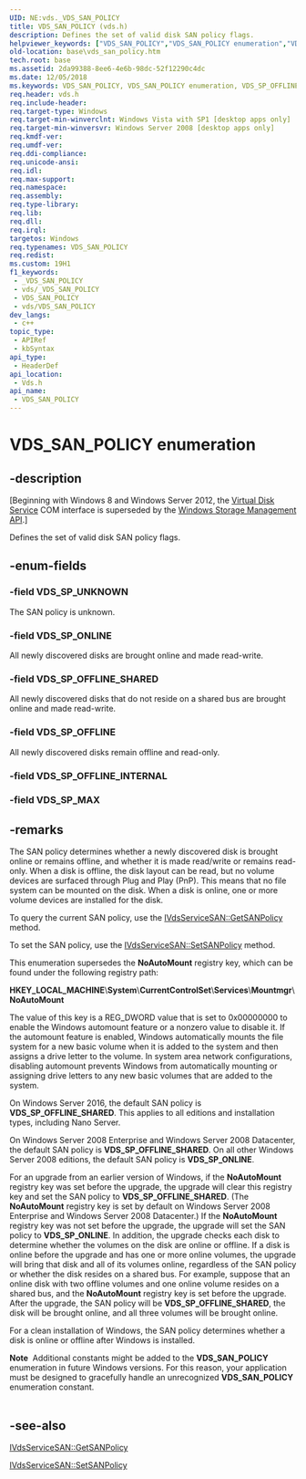 ```yaml
---
UID: NE:vds._VDS_SAN_POLICY
title: VDS_SAN_POLICY (vds.h)
description: Defines the set of valid disk SAN policy flags.
helpviewer_keywords: ["VDS_SAN_POLICY","VDS_SAN_POLICY enumeration","VDS_SP_OFFLINE","VDS_SP_OFFLINE_SHARED","VDS_SP_ONLINE","VDS_SP_UNKNOWN","base.vds_san_policy","vds/VDS_SAN_POLICY","vds/VDS_SP_OFFLINE","vds/VDS_SP_OFFLINE_SHARED","vds/VDS_SP_ONLINE","vds/VDS_SP_UNKNOWN"]
old-location: base\vds_san_policy.htm
tech.root: base
ms.assetid: 2da99388-8ee6-4e6b-98dc-52f12290c4dc
ms.date: 12/05/2018
ms.keywords: VDS_SAN_POLICY, VDS_SAN_POLICY enumeration, VDS_SP_OFFLINE, VDS_SP_OFFLINE_SHARED, VDS_SP_ONLINE, VDS_SP_UNKNOWN, base.vds_san_policy, vds/VDS_SAN_POLICY, vds/VDS_SP_OFFLINE, vds/VDS_SP_OFFLINE_SHARED, vds/VDS_SP_ONLINE, vds/VDS_SP_UNKNOWN
req.header: vds.h
req.include-header: 
req.target-type: Windows
req.target-min-winverclnt: Windows Vista with SP1 [desktop apps only]
req.target-min-winversvr: Windows Server 2008 [desktop apps only]
req.kmdf-ver: 
req.umdf-ver: 
req.ddi-compliance: 
req.unicode-ansi: 
req.idl: 
req.max-support: 
req.namespace: 
req.assembly: 
req.type-library: 
req.lib: 
req.dll: 
req.irql: 
targetos: Windows
req.typenames: VDS_SAN_POLICY
req.redist: 
ms.custom: 19H1
f1_keywords:
 - _VDS_SAN_POLICY
 - vds/_VDS_SAN_POLICY
 - VDS_SAN_POLICY
 - vds/VDS_SAN_POLICY
dev_langs:
 - c++
topic_type:
 - APIRef
 - kbSyntax
api_type:
 - HeaderDef
api_location:
 - Vds.h
api_name:
 - VDS_SAN_POLICY
---
```


# VDS_SAN_POLICY enumeration


## -description

<p class="CCE_Message">[Beginning with Windows 8 and Windows Server 2012, the <a href="/windows/desktop/VDS/virtual-disk-service-portal">Virtual Disk Service</a> COM interface is superseded by the <a href="/previous-versions/windows/desktop/stormgmt/windows-storage-management-api-portal">Windows Storage Management API</a>.]

Defines the set of valid disk SAN policy flags.

## -enum-fields

### -field VDS_SP_UNKNOWN

The SAN policy is unknown.

### -field VDS_SP_ONLINE

All newly discovered disks are brought online and made read-write.

### -field VDS_SP_OFFLINE_SHARED

All newly discovered disks that do not reside on a shared bus are brought online and made read-write.

### -field VDS_SP_OFFLINE

All newly discovered disks remain offline and read-only.

### -field VDS_SP_OFFLINE_INTERNAL

### -field VDS_SP_MAX

## -remarks

The SAN policy determines whether a newly discovered disk is brought online or remains offline, and whether it is made read/write or remains read-only. When a disk is offline, the disk layout can be read, but no volume devices are surfaced through Plug and Play (PnP). This means that no file system can be mounted on the disk. When a disk is online, one or more volume devices are installed for the disk.

To query the current SAN policy, use the <a href="/windows/desktop/api/vds/nf-vds-ivdsservicesan-getsanpolicy">IVdsServiceSAN::GetSANPolicy</a> method.

To set the SAN policy, use the <a href="/windows/desktop/api/vds/nf-vds-ivdsservicesan-setsanpolicy">IVdsServiceSAN::SetSANPolicy</a> method.

This enumeration supersedes the <b>NoAutoMount</b> registry key, which can be found under the following registry path:

<b>HKEY_LOCAL_MACHINE</b>&#92;<b>System</b>&#92;<b>CurrentControlSet</b>&#92;<b>Services</b>&#92;<b>Mountmgr</b>&#92;<b>NoAutoMount</b>

The value of this key is a REG_DWORD value that is set to 0x00000000 to enable the Windows automount feature or a nonzero value to disable it. If the automount feature is enabled, Windows automatically mounts the file system for a new basic volume when it is added to the system and then assigns a drive letter to the volume. In system area network configurations, disabling automount prevents Windows from automatically mounting or assigning drive letters to any new basic volumes that are added to the system.

On Windows Server 2016, the default SAN policy is <b>VDS_SP_OFFLINE_SHARED</b>. This applies to all editions and installation types, including Nano Server.

On Windows Server 2008 Enterprise and Windows Server 2008 Datacenter, the default SAN policy is <b>VDS_SP_OFFLINE_SHARED</b>. On all other Windows Server 2008 editions, the default SAN policy is <b>VDS_SP_ONLINE</b>.

For an upgrade from an earlier version of Windows, if the <b>NoAutoMount</b> registry key was set before the upgrade, the upgrade will clear this registry key and set the SAN policy to <b>VDS_SP_OFFLINE_SHARED</b>. (The <b>NoAutoMount</b> registry key is set by default on Windows Server 2008 Enterprise and Windows Server 2008 Datacenter.) If the <b>NoAutoMount</b> registry key was not set before the upgrade, the upgrade will set the SAN policy to <b>VDS_SP_ONLINE</b>. In addition, the upgrade checks each disk to determine whether the volumes on the disk are online or offline. If a disk is online before the upgrade and has one or more online volumes, the upgrade will bring that disk and all of its volumes online, regardless of the SAN policy or whether the disk resides on a shared bus. For example, suppose that an online disk with two offline volumes and one online volume resides on a shared bus, and the <b>NoAutoMount</b> registry key is set before the upgrade. After the upgrade, the SAN policy will be <b>VDS_SP_OFFLINE_SHARED</b>, the disk will be brought online, and all three volumes will be brought online.

For a clean installation of Windows, the SAN policy determines whether a disk is online or offline after Windows is installed.

<div class="alert"><b>Note</b>  Additional constants might be added to the <b>VDS_SAN_POLICY</b> enumeration in future Windows versions. For this reason, your application must be designed to gracefully handle an unrecognized <b>VDS_SAN_POLICY</b> enumeration constant.</div>
<div> </div>

## -see-also

<a href="/windows/desktop/api/vds/nf-vds-ivdsservicesan-getsanpolicy">IVdsServiceSAN::GetSANPolicy</a>



<a href="/windows/desktop/api/vds/nf-vds-ivdsservicesan-setsanpolicy">IVdsServiceSAN::SetSANPolicy</a>
